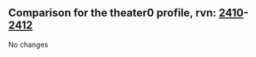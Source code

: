 ## Comparison for the theater0 profile, rvn: [2410](https://github.com/PRO100KatYT/FortniteProfileRevisions/tree/main/profiles/theater0/2410%20theater0.json)-[2412](https://github.com/PRO100KatYT/FortniteProfileRevisions/tree/main/profiles/theater0/2412%20theater0.json)

No changes

